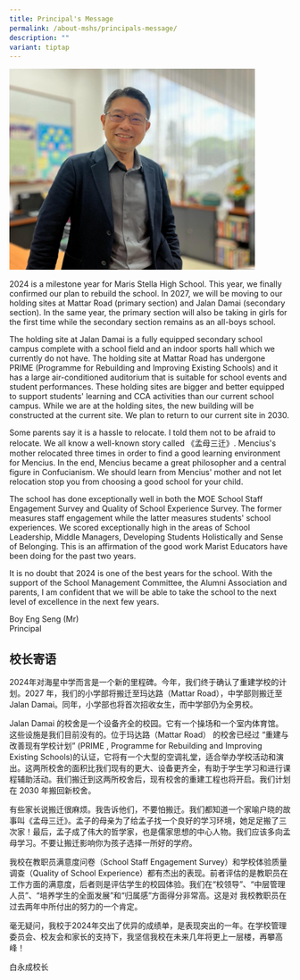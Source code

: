 ```yaml
---
title: Principal's Message
permalink: /about-mshs/principals-message/
description: ""
variant: tiptap
---
```

<div class="isomer-image-wrapper">
<img style="width:440px;height:360px;" height="auto" width="100%" src="/images/boy%20eng%20seng.jpeg">
</div>
<p></p>
<p>2024 is a milestone year for Maris Stella High School. This year, we finally
confirmed our plan to rebuild the school. In 2027, we will be moving to
our holding sites at Mattar Road (primary section) and Jalan Damai (secondary
section). In the same year, the primary section will also be taking in
girls for the first time while the secondary section remains as an all-boys
school.</p>
<p></p>
<p>The holding site at Jalan Damai is a fully equipped secondary school campus
complete with a school field and an indoor sports hall which we currently
do not have. The holding site at Mattar Road has undergone PRIME (Programme
for Rebuilding and Improving Existing Schools) and it has a large air-conditioned
auditorium that is suitable for school events and student performances.
These holding sites are bigger and better equipped to support students'
learning and CCA activities than our current school campus. While we are
at the holding sites, the new building will be constructed at the current
site. We plan to return to our current site in 2030.</p>
<p></p>
<p>Some parents say it is a hassle to relocate. I told them not to be afraid
to relocate. We all know a well-known story called 《孟母三迁》. Mencius's mother
relocated three times in order to find a good learning environment for
Mencius. In the end, Mencius became a great philosopher and a central figure
in Confucianism. We should learn from Mencius' mother and not let relocation
stop you from choosing a good school for your child.</p>
<p></p>
<p>The school has done exceptionally well in both the MOE School Staff Engagement
Survey and Quality of School Experience Survey. The former measures staff
engagement while the latter measures students' school experiences. We scored
exceptionally high in the areas of School Leadership, Middle Managers,
Developing Students Holistically and Sense of Belonging. This is an affirmation
of the good work Marist Educators have been doing for the past two years.</p>
<p></p>
<p>It is no doubt that 2024 is one of the best years for the school. With
the support of the School Management Committee, the Alumni Association
and parents, I am confident that we will be able to take the school to
the next level of excellence in the next few years.</p>
<p>Boy Eng Seng (Mr)
<br>Principal</p>
<h2>校长寄语</h2>
<p>2024年对海星中学而言是一个新的里程碑。今年，我们终于确认了重建学校的计划。2027 年，我们的小学部将搬迁至玛达路（Mattar Road），中学部则搬迁至
Jalan Damai。同年，小学部也将首次招收女生，而中学部仍为全男校。</p>
<p>Jalan Damai 的校舍是一个设备齐全的校园。它有一个操场和一个室内体育馆。这些设施是我们目前没有的。位于玛达路（Mattar Road）
的校舍已经过 “重建与改善现有学校计划” (PRIME , Programme for Rebuilding and Improving Existing
Schools)的认证，它将有一个大型的空调礼堂，适合举办学校活动和演出。这两所校舍的面积比我们现有的更大、设备更齐全，有助于学生学习和进行课程辅助活动。我们搬迁到这两所校舍后，现有校舍的重建工程也将开启。我们计划在
2030 年搬回新校舍。</p>
<p>有些家长说搬迁很麻烦。我告诉他们，不要怕搬迁。我们都知道一个家喻户晓的故事叫《孟母三迁》。孟子的母亲为了给孟子找一个良好的学习环境，她足足搬了三次家！最后，孟子成了伟大的哲学家，也是儒家思想的中心人物。我们应该多向孟母学习。不要让搬迁影响你为孩子选择一所好的学府。</p>
<p>我校在教职员满意度问卷（School Staff Engagement Survey）和学校体验质量调查（Quality of School
Experience）都有杰出的表现。前者评估的是教职员在工作方面的满意度，后者则是评估学生的校园体验。我们在“校领导”、“中层管理人员”、“培养学生的全面发展”和“归属感”方面得分非常高。这是对
我校教职员在过去两年中所付出的努力的一个肯定。</p>
<p>毫无疑问，我校于2024年交出了优异的成绩单，是表现突出的一年。在学校管理委员会、校友会和家长的支持下，我坚信我校在未来几年将更上一层楼，再攀高峰！</p>
<p></p>
<p>白永成校长</p>